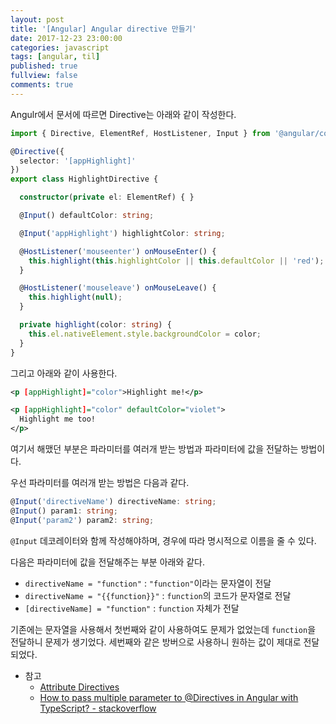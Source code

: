 ```yaml
---
layout: post
title: '[Angular] Angular directive 만들기'
date: 2017-12-23 23:00:00
categories: javascript
tags: [angular, til]
published: true
fullview: false
comments: true
---
```


Angulr에서 문서에 따르면 Directive는 아래와 같이 작성한다.

```typescript
import { Directive, ElementRef, HostListener, Input } from '@angular/core';

@Directive({
  selector: '[appHighlight]'
})
export class HighlightDirective {

  constructor(private el: ElementRef) { }

  @Input() defaultColor: string;

  @Input('appHighlight') highlightColor: string;

  @HostListener('mouseenter') onMouseEnter() {
    this.highlight(this.highlightColor || this.defaultColor || 'red');
  }

  @HostListener('mouseleave') onMouseLeave() {
    this.highlight(null);
  }

  private highlight(color: string) {
    this.el.nativeElement.style.backgroundColor = color;
  }
}
```

그리고 아래와 같이 사용한다.

```xml
<p [appHighlight]="color">Highlight me!</p>

<p [appHighlight]="color" defaultColor="violet">
  Highlight me too!
</p>
```

여기서 해맸던 부분은 파라미터를 여러개 받는 방법과 파라미터에 값을 전달하는 방법이다.

우선 파라미터를 여러개 받는 방법은 다음과 같다.

```typescript
@Input('directiveName') directiveName: string;
@Input() param1: string;
@Input('param2') param2: string;
```

`@Input` 데코레이터와 함께 작성해야하며, 경우에 따라 명시적으로 이름을 줄 수 있다.

다음은 파라미터에 값을 전달해주는 부분 아래와 같다.

* `directiveName = "function"` : `"function"`이라는 문자열이 전달
* `directiveName = "{{function}}"` : `function`의 코드가 문자열로 전달
* `[directiveName] = "function"`  : `function` 자체가 전달

기존에는 문자열을 사용해서 첫번째와 같이 사용하여도 문제가 없었는데 `function`을 전달하니 문제가 생기었다. 세번째와 같은 방버으로 사용하니 원하는 값이 제대로 전달되었다.

* 참고
  * [Attribute Directives](https://angular.io/guide/attribute-directives)
  * [How to pass multiple parameter to @Directives in Angular with TypeScript? - stackoverflow](https://stackoverflow.com/questions/38843532/how-to-pass-multiple-parameter-to-directives-in-angular-with-typescript)